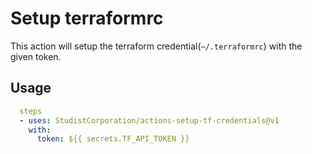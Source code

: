 # Setup terraformrc

This action will setup the terraform credential(`~/.terraformrc`) with the given token.

## Usage

```yaml
  steps
  - uses: StudistCorporation/actions-setup-tf-credentials@v1
    with:
      token: ${{ secrets.TF_API_TOKEN }}
```
